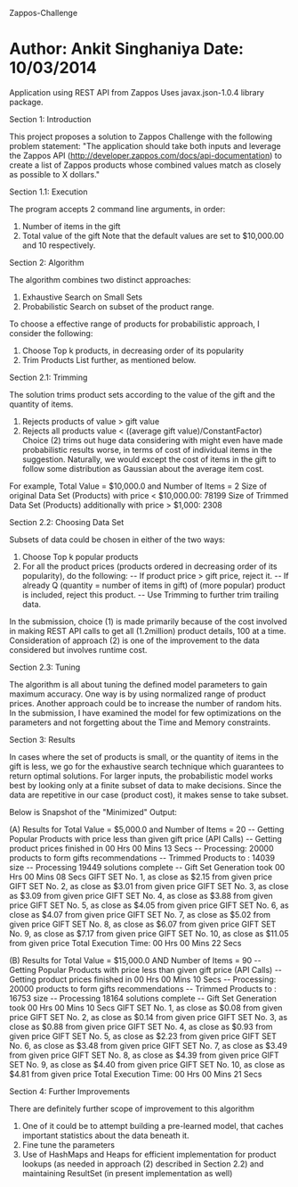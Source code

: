 Zappos-Challenge

Author: Ankit Singhaniya
Date: 10/03/2014
================

Application using REST API from Zappos
Uses javax.json-1.0.4 library package.


Section 1: 
Introduction

This project proposes a solution to Zappos Challenge with the following problem statement:
"The application should take both inputs and leverage the Zappos API (http://developer.zappos.com/docs/api-documentation) to create a list of Zappos products whose combined values match as closely as possible to X dollars."



Section 1.1: 
Execution

The program accepts 2 command line arguments, in order:
1. Number of items in the gift
2. Total value of the gift
Note that the default values are set to $10,000.00 and 10 respectively.



Section 2: 
Algorithm

The algorithm combines two distinct approaches:
1. Exhaustive Search on Small Sets
2. Probabilistic Search on subset of the product range.

To choose a effective range of products for probabilistic approach, I consider the following:
1. Choose Top k products, in decreasing order of its popularity
2. Trim Products List further, as mentioned below.


Section 2.1: 
Trimming

The solution trims product sets according to the value of the gift and the quantity of items.
1. Rejects products of value > gift value
2. Rejects all products value < ((average gift value)/ConstantFactor)
Choice (2) trims out huge data considering with might even have made probabilistic results worse, in terms of cost of individual items in the suggestion. Naturally, we would except the cost of items in the gift to follow some distribution as Gaussian about the average item cost.

For example, 
Total Value = $10,000.0 and Number of Items = 2
Size of original Data Set (Products) with price < $10,000.00: 78199
Size of Trimmed Data Set (Products) additionally with price > $1,000: 2308


Section 2.2: 
Choosing Data Set

Subsets of data could be chosen in either of the two ways:
1. Choose Top k popular products
2. For all the product prices (products ordered in decreasing order of its popularity), do the following:
-- If product price > gift price, reject it.
-- If already Q (quantity = number of items in gift) of (more popular) product is included, reject this product.
-- Use Trimming to further trim trailing data.

In the submission, choice (1) is made primarily because of the cost involved in making REST API calls to get all (1.2million) product details, 100 at a time. Consideration of approach (2) is one of the improvement to the data considered but involves runtime cost.


Section 2.3: 
Tuning

The algorithm is all about tuning the defined model parameters to gain maximum accuracy.
One way is by using normalized range of product prices. Another approach could be to increase the number of random hits.
In the submission, I have examined the model for few optimizations on the parameters and not forgetting about the Time and Memory constraints.




Section 3: 
Results

In cases where the set of products is small, or the quantity of items in the gift is less, we go for the exhaustive search technique which guarantees to return optimal solutions. For larger inputs, the probabilistic model works best by looking only at a finite subset of data to make decisions. Since the data are repetitive in our case (product cost), it makes sense to take subset.

Below is Snapshot of the "Minimized" Output:

(A) Results for Total Value = $5,000.0 and Number of Items = 20
-- Getting Popular Products with price less than given gift price (API Calls)
-- Getting product prices finished in 00 Hrs 00 Mins 13 Secs
-- Processing: 20000 products to form gifts recommendations
-- Trimmed Products to : 14039 size
-- Processing 19449 solutions complete
-- Gift Set Generation took 00 Hrs 00 Mins 08 Secs
GIFT SET No. 1, as close as $2.15 from given price
GIFT SET No. 2, as close as $3.01 from given price
GIFT SET No. 3, as close as $3.09 from given price
GIFT SET No. 4, as close as $3.88 from given price
GIFT SET No. 5, as close as $4.05 from given price
GIFT SET No. 6, as close as $4.07 from given price
GIFT SET No. 7, as close as $5.02 from given price
GIFT SET No. 8, as close as $6.07 from given price
GIFT SET No. 9, as close as $7.17 from given price
GIFT SET No. 10, as close as $11.05 from given price
Total Execution Time: 00 Hrs 00 Mins 22 Secs

(B) Results for Total Value = $15,000.0 AND Number of Items = 90
-- Getting Popular Products with price less than given gift price (API Calls)
-- Getting product prices finished in 00 Hrs 00 Mins 10 Secs
-- Processing: 20000 products to form gifts recommendations
-- Trimmed Products to : 16753 size
-- Processing 18164 solutions complete
-- Gift Set Generation took 00 Hrs 00 Mins 10 Secs
GIFT SET No. 1, as close as $0.08 from given price
GIFT SET No. 2, as close as $0.14 from given price
GIFT SET No. 3, as close as $0.88 from given price
GIFT SET No. 4, as close as $0.93 from given price
GIFT SET No. 5, as close as $2.23 from given price
GIFT SET No. 6, as close as $3.48 from given price
GIFT SET No. 7, as close as $3.49 from given price
GIFT SET No. 8, as close as $4.39 from given price
GIFT SET No. 9, as close as $4.40 from given price
GIFT SET No. 10, as close as $4.81 from given price
Total Execution Time: 00 Hrs 00 Mins 21 Secs



Section 4: 
Further Improvements

There are definitely further scope of improvement to this algorithm
1. One of it could be to attempt building a pre-learned model, that caches important statistics about the data beneath it.
2. Fine tune the parameters
3. Use of HashMaps and Heaps for efficient implementation for product lookups (as needed in approach (2) described in Section 2.2) and maintaining ResultSet (in present implementation as well)
